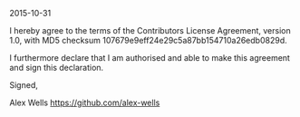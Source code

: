 2015-10-31

I hereby agree to the terms of the Contributors License
Agreement, version 1.0, with MD5 checksum 107679e9eff24e29c5a87bb154710a26edb0829d.

I furthermore declare that I am authorised and able to make this
agreement and sign this declaration.

Signed,

Alex Wells
https://github.com/alex-wells
